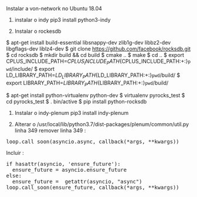 Instalar a von-network no Ubuntu 18.04

1. instalar o indy
pip3 install python3-indy

1. Instalar o rockesdb

$ apt-get install build-essential libsnappy-dev zlib1g-dev libbz2-dev libgflags-dev liblz4-dev
$ git clone https://github.com/facebook/rocksdb.git
$ cd rocksdb
$ mkdir build && cd build
$ cmake ..
$ make
$ cd ..
$ export CPLUS_INCLUDE_PATH=${CPLUS_INCLUDE_PATH}${CPLUS_INCLUDE_PATH:+:}`pwd`/include/
$ export LD_LIBRARY_PATH=${LD_LIBRARY_PATH}${LD_LIBRARY_PATH:+:}`pwd`/build/
$ export LIBRARY_PATH=${LIBRARY_PATH}${LIBRARY_PATH:+:}`pwd`/build/

$ apt-get install python-virtualenv python-dev
$ virtualenv pyrocks_test
$ cd pyrocks_test
$ . bin/active
$ pip install python-rocksdb

1. Instalar o indy-plenum
pip3 install indy-plenum

1. Alterar o /usr/local/lib/python3.7/dist-packages/plenum/common/util.py linha 349
remover linha 349 : 
<pre>
loop.call_soon(asyncio.async, callback(*args, **kwargs))
</pre>
Incluir :
<pre>
if hasattr(asyncio, 'ensure_future'):
  ensure_future = asyncio.ensure_future
else:
  ensure_future =  getattr(asyncio, "async")
loop.call_soon(ensure_future, callback(*args, **kwargs))
<pre>
